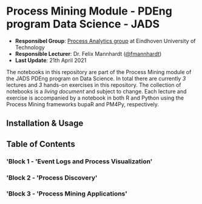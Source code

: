 # Process Mining Module -  PDEng program Data Science - JADS 

* **Responsibel Group**: [Process Analytics group](https://pa.win.tue.nl/) at Eindhoven University of Technology
* **Responsible Lecturer**: Dr. Felix Mannhardt ([@fmannhardt](https://twitter.com/fmannhardt)) 
* **Last Update**: 21th April 2021

The notebooks in this repository are part of the Process Mining module of the JADS PDEng program on Data Science. In total there are currently *3* lectures and *3* hands-on exercises in this repository. The collection of notebooks is a *living document* and subject to change. Each lecture and exercise is accompanied by a notebook in both R and Python using the Process Mining frameworks bupaR and PM4Py, respectively.

## Installation \& Usage

## Table of Contents

### 'Block 1 - 'Event Logs and Process Visualization'

### 'Block 2 - 'Process Discovery'

### 'Block 3 - 'Process Mining Applications'

